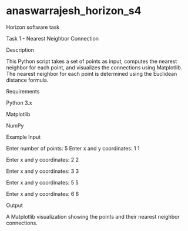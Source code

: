 # anaswarrajesh_horizon_s4
Horizon software task

Task 1 - Nearest Neighbor Connection

Description

This Python script takes a set of points as input, computes the nearest neighbor for each point, and visualizes the connections using Matplotlib. The nearest neighbor for each point is determined using the Euclidean distance formula.

Requirements

Python 3.x

Matplotlib

NumPy

Example Input

Enter number of points: 5
Enter x and y coordinates: 1 1

Enter x and y coordinates: 2 2

Enter x and y coordinates: 3 3

Enter x and y coordinates: 5 5

Enter x and y coordinates: 6 6

Output

A Matplotlib visualization showing the points and their nearest neighbor connections.
